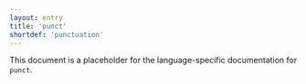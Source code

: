 ```yaml
---
layout: entry
title: 'punct'
shortdef: 'punctuation'
---
```


This document is a placeholder for the language-specific documentation
for `punct`.
